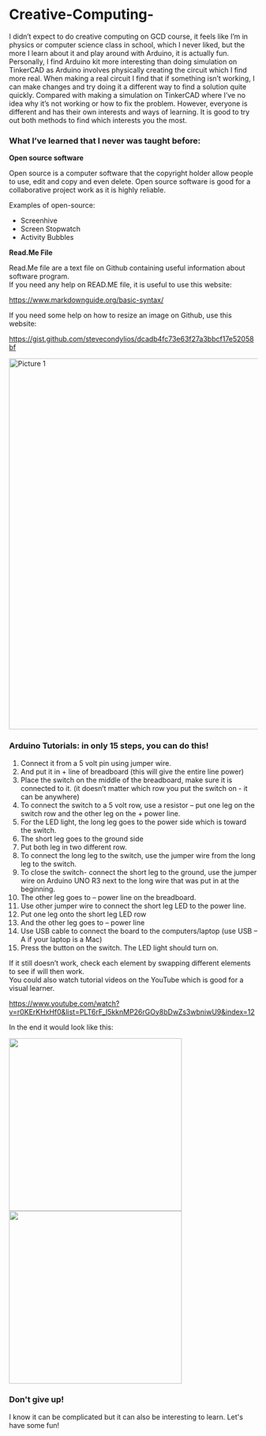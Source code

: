 # Creative-Computing-

I didn’t expect to do creative computing on GCD course, it feels like I’m in physics or computer science class in school, which I never liked, but the more I learn about it and play around with Arduino, it is actually fun. Personally, I find Arduino kit more interesting than doing simulation on TinkerCAD as Arduino involves physically creating the circuit which I find more real. When making a real circuit I find that if something isn’t working, I can make changes and try doing it a different way to find a solution quite quickly. Compared with making a simulation on TinkerCAD where I’ve no idea why it’s not working or how to fix the problem. However, everyone is different and has their own interests and ways of learning. It is good to try out both methods to find which interests you the most. 

### What I’ve learned that I never was taught before: 

**Open source software**

Open source is a computer software that the copyright holder allow people to use, edit and copy and even delete. Open source software is good for a collaborative project work as it is highly reliable.  

Examples of open-source: 
- Screenhive
- Screen Stopwatch 
- Activity Bubbles 

**Read.Me File**

Read.Me file are a text file on Github containing useful information about software program.  
If you need any help on READ.ME file, it is useful to use this website: 

https://www.markdownguide.org/basic-syntax/

If you need some help on how to resize an image on Github, use this website: 

https://gist.github.com/stevecondylios/dcadb4fc73e63f27a3bbcf17e52058bf

<img width="752" alt="Picture 1" src="https://user-images.githubusercontent.com/94900925/143439886-44e6bcc8-40ce-48ce-bdae-82198ab1f1bb.png">


### Arduino Tutorials: in only 15 steps, you can do this! 

1)	Connect it from a 5 volt pin using jumper wire. 
2)	And put it in + line of breadboard (this will give the entire line power) 
3)	Place the switch on the middle of the breadboard, make sure it is connected to it. (it doesn’t matter which row you put the switch on - it can be anywhere) 
4)	To connect the switch to a 5 volt row, use a resistor – put one leg on the switch row and the other leg on the + power line.  
5)	For the LED light, the long leg goes to the power side which is toward the switch. 
6)	The short leg goes to the ground side 
7)	Put both leg in two different row. 
8)	To connect the long leg to the switch, use the jumper wire from the long leg to the switch. 
9)	To close the switch- connect the short leg to the ground, use the jumper wire on Arduino UNO R3 next to the long wire that was put in at the beginning. 
10)	The other leg goes to – power line on the breadboard. 
11)	Use other jumper wire to connect the short leg LED to the power line.  
12)	Put one leg onto the short leg LED row 
13)	And the other leg goes to – power line  
14)	Use USB cable to connect the board to the computers/laptop (use USB – A if your laptop is a Mac) 
15)	Press the button on the switch. The LED light should turn on. 

If it still doesn’t work, check each element by swapping different elements to see if will then work.  
You could also watch tutorial videos on the YouTube which is good for a visual learner.

https://www.youtube.com/watch?v=r0KErKHxHf0&list=PLT6rF_I5kknMP26rGOy8bDwZs3wbniwU9&index=12  

In the end it would look like this:

<img src="https://user-images.githubusercontent.com/94900925/143440289-3242a618-e764-448f-9cb0-17682244d289.jpg" width="350"> <img src="https://user-images.githubusercontent.com/94900925/143440310-2b3a3b1b-54f0-4d5a-9cdc-c76ef25728e0.jpg" width="350">


### Don't give up! 

I know it can be complicated but it can also be interesting to learn. Let's have some fun!  


